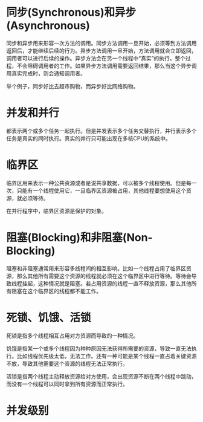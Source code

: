 # 同步(Synchronous)和异步(Asynchronous)

同步和异步用来形容一次方法的调用。同步方法调用一旦开始，必须等到方法调用返回后，才能继续后续的行为。异步方法调用一旦开始，方法调用就会立即返回，调用者可以进行后续的操作。异步方法会在另一个线程中“真实”的执行。整个过程，不会阻碍调用者的工作。如果异步方法调用需要返回结果，那么当这个异步调用真实完成时，则会通知调用者。

举个例子，同步好比去超市购物，而异步好比网络购物。

# 并发和并行

都表示两个或多个任务一起执行。但是并发表示多个任务交替执行，并行表示多个任务是真实的同时执行。真实的并行只可能出现在多核CPU的系统中。

# 临界区

临界区用来表示一种公共资源或者是说共享数据，可以被多个线程使用。但是每一次，只能有一个线程使用它，一旦临界区资源被占用，其他线程要想使用这个资源，就必须等待。

在并行程序中，临界区资源是保护的对象。

# 阻塞(Blocking)和非阻塞(Non-Blocking)

阻塞和非阻塞通常用来形容多线程间的相互影响。比如一个线程占用了临界区资源，那么其他所有需要这个资源的线程就必须在这个临界区中进行等待。等待会导致线程挂起，这种情况就是阻塞。若占用资源的线程一直不释放资源，那么其他所有阻塞在这个临界区的线程都不能工作。

# 死锁、饥饿、活锁

死锁是指多个线程相互占用对方资源而导致的一种情况。

饥饿是指某一个或多个线程因为种种原因无法获得所需要的资源，导致一直无法执行。比如线程优先级太低，无法工作。还有一种可能是某个线程一直占着关键资源不放，导致其他需要这个资源的线程无法正常执行。

活锁是指两个线程主动释放资源给对方使用，会出现资源不断在两个线程中跳动，而没有一个线程可以同时拿到所有资源而正常执行。

# 并发级别
